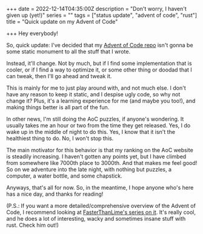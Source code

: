+++
date = 2022-12-14T04:35:00Z
description = "Don't worry, I haven't given up (yet!)"
series = ""
tags = ["status update", "advent of code", "rust"]
title = "Quick update on my Advent of Code"

+++
Hey everybody!

So, quick update: I've decided that my [Advent of Code repo](https://github.com/cogsandsquigs/advent-of-code-2022) isn't gonna be some static monument to all the stuff that I wrote.

Instead, it'll change. Not by much, but if I find some implementation that is cooler, or if I find a way to optimize it, or some other thing or doodad that I can tweak, then I'll go ahead and tweak it.

This is mainly for me to just play around with, and not much else. I don't have any reason to keep it static, and I despise ugly code, so why not change it? Plus, it's a learning experience for me (and maybe you too!), and making things better is all part of the fun.

In other news, I'm still doing the AoC puzzles, if anyone's wondering. It usually takes me an hour or two from the time they get released. Yes, I do wake up in the middle of night to do this. Yes, I know that it isn't the healthiest thing to do. No, I won't stop this.

The main motivator for this behavior is that my ranking on the AoC website is steadily increasing. I haven't gotten any points yet, but I have climbed from somewhere like 7000th place to 3000th. And that makes me feel good! So on we adventure into the late night, with nothing but puzzles, a computer, a water bottle, and some chapstick.

Anyways, that's all for now. So, in the meantime, I hope anyone who's here has a nice day, and thanks for reading!

(P.S.: If you want a more detailed/comprehensive overview of the Advent of Code, I recommend looking at [FasterThanLime's series on it](https://fasterthanli.me/series/advent-of-code-2022). It's really cool, and he does a lot of interesting, wacky and sometimes insane stuff with rust. Check him out!)